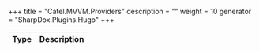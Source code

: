 

+++
title = "Catel.MVVM.Providers" 
description = ""
weight = 10
generator = "SharpDox.Plugins.Hugo"
+++

Type|Description
---|---

